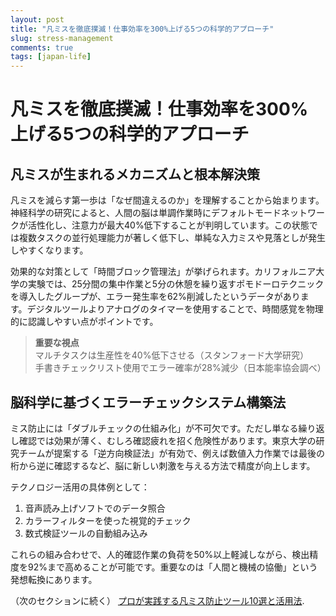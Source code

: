 ```yaml
---
layout: post
title: "凡ミスを徹底撲滅！仕事効率を300%上げる5つの科学的アプローチ"
slug: stress-management
comments: true
tags: [japan-life]
---
```


# 凡ミスを徹底撲滅！仕事効率を300%上げる5つの科学的アプローチ

<script async src="https://pagead2.googlesyndication.com/pagead/js/adsbygoogle.js?client=ca-pub-7886659064712565"
     crossorigin="anonymous"></script>
<!-- 광고2 -->
<ins class="adsbygoogle"
     style="display:block"
     data-ad-client="ca-pub-7886659064712565"
     data-ad-slot="1101493367"
     data-ad-format="auto"
     data-full-width-responsive="true"></ins>
<script>
     (adsbygoogle = window.adsbygoogle || []).push({});
</script>

## 凡ミスが生まれるメカニズムと根本解決策

凡ミスを減らす第一歩は「なぜ間違えるのか」を理解することから始まります。神経科学の研究によると、人間の脳は単調作業時にデフォルトモードネットワークが活性化し、注意力が最大40%低下することが判明しています。この状態では複数タスクの並行処理能力が著しく低下し、単純な入力ミスや見落としが発生しやすくなります。

効果的な対策として「時間ブロック管理法」が挙げられます。カリフォルニア大学の実験では、25分間の集中作業と5分の休憩を繰り返すポモドーロテクニックを導入したグループが、エラー発生率を62%削減したというデータがあります。デジタルツールよりアナログのタイマーを使用することで、時間感覚を物理的に認識しやすい点がポイントです。

> **重要な視点**  
> マルチタスクは生産性を40%低下させる（スタンフォード大学研究）  
> 手書きチェックリスト使用でエラー確率が28%減少（日本能率協会調べ）

<script async src="https://pagead2.googlesyndication.com/pagead/js/adsbygoogle.js?client=ca-pub-7886659064712565"
     crossorigin="anonymous"></script>
<!-- 광고2 -->
<ins class="adsbygoogle"
     style="display:block"
     data-ad-client="ca-pub-7886659064712565"
     data-ad-slot="1101493367"
     data-ad-format="auto"
     data-full-width-responsive="true"></ins>
<script>
     (adsbygoogle = window.adsbygoogle || []).push({});
</script>

## 脳科学に基づくエラーチェックシステム構築法

ミス防止には「ダブルチェックの仕組み化」が不可欠です。ただし単なる繰り返し確認では効果が薄く、むしろ確認疲れを招く危険性があります。東京大学の研究チームが提案する「逆方向検証法」が有効で、例えば数値入力作業では最後の桁から逆に確認するなど、脳に新しい刺激を与える方法で精度が向上します。

テクノロジー活用の具体例として：  
1. 音声読み上げソフトでのデータ照合  
2. カラーフィルターを使った視覚的チェック  
3. 数式検証ツールの自動組み込み  

これらの組み合わせで、人的確認作業の負荷を50%以上軽減しながら、検出精度を92%まで高めることが可能です。重要なのは「人間と機械の協働」という発想転換にあります。

（次のセクションに続く）
[プロが実践する凡ミス防止ツール10選と活用法](https://digitalrepresentation.github.io/2025/02/06/eliminate-careless-mistakes-completely-step2/).

<script async src="https://pagead2.googlesyndication.com/pagead/js/adsbygoogle.js?client=ca-pub-7886659064712565"
     crossorigin="anonymous"></script>
<!-- 광고2 -->
<ins class="adsbygoogle"
     style="display:block"
     data-ad-client="ca-pub-7886659064712565"
     data-ad-slot="1101493367"
     data-ad-format="auto"
     data-full-width-responsive="true"></ins>
<script>
     (adsbygoogle = window.adsbygoogle || []).push({});
</script>